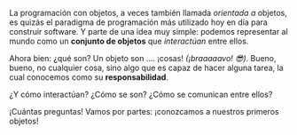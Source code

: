 La programación con objetos, a veces también llamada _orientada a_ objetos, es quizás el paradigma de programación más utilizado hoy en día para construir software. Y parte de una idea muy simple: podemos representar al mundo como un **conjunto de objetos** que _interactúan_ entre ellos. 

Ahora bien: ¿qué son? Un objeto son .... ¡cosas! _(¡braaaaavo! :sunglasses:)_. Bueno, bueno, no cualquier cosa, sino algo que es capaz de hacer alguna tarea, la cual conocemos como su **responsabilidad**.

¿Y cómo interactúan? ¿Cómo se son? ¿Cómo se comunican entre ellos? 

¡Cuántas preguntas! Vamos por partes: ¡conozcamos a nuestros primeros objetos!